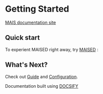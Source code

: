 # Getting Started

[MAIS documentation site](https://maximnl.github.io/mais/)

## Quick start

To experient MAISED right away, try [MAISED](https://maised.com) :


## What's Next?

Check out [Guide](/guide) and [Configuration](/configuration).

Documentation built using [DOCSIFY](https://docsify.js.org/#/)
